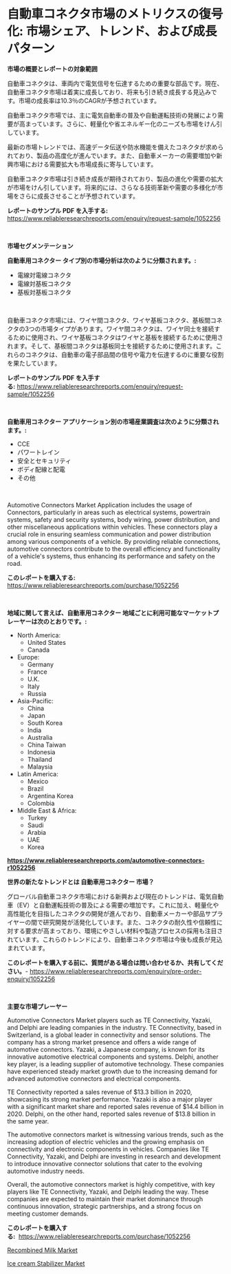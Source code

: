 <p><h1>自動車コネクタ市場のメトリクスの復号化: 市場シェア、トレンド、および成長パターン</h1></p><p><strong>市場の概要とレポートの対象範囲</strong></p>
<p><p>自動車コネクタは、車両内で電気信号を伝達するための重要な部品です。現在、自動車コネクタ市場は着実に成長しており、将来も引き続き成長する見込みです。市場の成長率は10.3％のCAGRが予想されています。</p><p>自動車コネクタ市場では、主に電気自動車の普及や自動運転技術の発展により需要が高まっています。さらに、軽量化や省エネルギー化のニーズも市場をけん引しています。</p><p>最新の市場トレンドでは、高速データ伝送や防水機能を備えたコネクタが求められており、製品の高度化が進んでいます。また、自動車メーカーの需要増加や新興市場における需要拡大も市場成長に寄与しています。</p><p>自動車コネクタ市場は引き続き成長が期待されており、製品の進化や需要の拡大が市場をけん引しています。将来的には、さらなる技術革新や需要の多様化が市場をさらに成長させることが予想されています。</p></p>
<p><strong>レポートのサンプル PDF を入手する:</strong> <a href="https://www.reliableresearchreports.com/enquiry/request-sample/1052256">https://www.reliableresearchreports.com/enquiry/request-sample/1052256</a></p>
<p>&nbsp;</p>
<p><strong>市場セグメンテーション</strong></p>
<p><strong>自動車用コネクター タイプ別の市場分析は次のように分類されます。:</strong></p>
<p><ul><li>電線対電線コネクタ</li><li>電線対基板コネクタ</li><li>基板対基板コネクタ</li></ul></p>
<p>&nbsp;</p>
<p><p>自動車コネクタ市場には、ワイヤ間コネクタ、ワイヤ基板コネクタ、基板間コネクタの3つの市場タイプがあります。ワイヤ間コネクタは、ワイヤ同士を接続するために使用され、ワイヤ基板コネクタはワイヤと基板を接続するために使用されます。そして、基板間コネクタは基板同士を接続するために使用されます。これらのコネクタは、自動車の電子部品間の信号や電力を伝達するのに重要な役割を果たしています。</p></p>
<p><strong>レポートのサンプル PDF を入手する:</strong>&nbsp;<a href="https://www.reliableresearchreports.com/enquiry/request-sample/1052256">https://www.reliableresearchreports.com/enquiry/request-sample/1052256</a></p>
<p>&nbsp;</p>
<p><strong> 自動車用コネクター アプリケーション別の市場産業調査は次のように分類されます。:</strong></p>
<p><ul><li>CCE</li><li>パワートレイン</li><li>安全とセキュリティ</li><li>ボディ配線と配電</li><li>その他</li></ul></p>
<p>&nbsp;</p>
<p><p>Automotive Connectors Market Application includes the usage of Connectors, particularly in areas such as electrical systems, powertrain systems, safety and security systems, body wiring, power distribution, and other miscellaneous applications within vehicles. These connectors play a crucial role in ensuring seamless communication and power distribution among various components of a vehicle. By providing reliable connections, automotive connectors contribute to the overall efficiency and functionality of a vehicle's systems, thus enhancing its performance and safety on the road.</p></p>
<p><strong>このレポートを購入する:</strong>&nbsp; <a href="https://www.reliableresearchreports.com/purchase/1052256">https://www.reliableresearchreports.com/purchase/1052256</a></p>
<p>&nbsp;</p>
<p><strong>地域に関して言えば、自動車用コネクター 地域ごとに利用可能なマーケットプレーヤーは次のとおりです。:</strong></p>
<p><ul>
    <li>
        North America:
        <ul>
            <li>United States</li>
            <li>Canada</li>
        </ul>
    </li>
    <li>
        Europe:
        <ul>
            <li>Germany</li>
            <li>France</li>
            <li>U.K.</li>
            <li>Italy</li>
            <li>Russia</li>
        </ul>
    </li>
    <li>
        Asia-Pacific:
        <ul>
            <li>China</li>
            <li>Japan</li>
            <li>South Korea</li>
            <li>India</li>
            <li>Australia</li>
            <li>China Taiwan</li>
            <li>Indonesia</li>
            <li>Thailand</li>
            <li>Malaysia</li>
        </ul>
    </li>
    <li>
        Latin America:
        <ul>
            <li>Mexico</li>
            <li>Brazil</li>
            <li>Argentina Korea</li>
            <li>Colombia</li>
        </ul>
    </li>
    <li>
        Middle East & Africa:
        <ul>
            <li>Turkey</li>
            <li>Saudi</li>
            <li>Arabia</li>
            <li>UAE</li>
            <li>Korea</li>
        </ul>
    </li>
    </ul></p>
<p><strong><a href="https://www.reliableresearchreports.com/automotive-connectors-r1052256">https://www.reliableresearchreports.com/automotive-connectors-r1052256</a></strong>&nbsp;</p>
<p><strong>世界の新たなトレンドとは 自動車用コネクター 市場？</strong></p>
<p><p>グローバル自動車コネクタ市場における新興および現在のトレンドは、電気自動車（EV）と自動運転技術の普及による需要の増加です。これに加え、軽量化や高性能化を目指したコネクタの開発が進んでおり、自動車メーカーや部品サプライヤーの間で研究開発が活発化しています。また、コネクタの耐久性や信頼性に対する要求が高まっており、環境にやさしい材料や製造プロセスの採用も注目されています。これらのトレンドにより、自動車コネクタ市場は今後も成長が見込まれています。</p></p>
<p><strong>このレポートを購入する前に、質問がある場合は問い合わせるか、共有してください。</strong>- <a href="https://www.reliableresearchreports.com/enquiry/pre-order-enquiry/1052256">https://www.reliableresearchreports.com/enquiry/pre-order-enquiry/1052256</a></p>
<p>&nbsp;</p>
<p><strong>主要な市場プレーヤー</strong></p>
<p><p>Automotive Connectors Market players such as TE Connectivity, Yazaki, and Delphi are leading companies in the industry. TE Connectivity, based in Switzerland, is a global leader in connectivity and sensor solutions. The company has a strong market presence and offers a wide range of automotive connectors. Yazaki, a Japanese company, is known for its innovative automotive electrical components and systems. Delphi, another key player, is a leading supplier of automotive technology. These companies have experienced steady market growth due to the increasing demand for advanced automotive connectors and electrical components.</p><p>TE Connectivity reported a sales revenue of $13.3 billion in 2020, showcasing its strong market performance. Yazaki is also a major player with a significant market share and reported sales revenue of $14.4 billion in 2020. Delphi, on the other hand, reported sales revenue of $13.8 billion in the same year.</p><p>The automotive connectors market is witnessing various trends, such as the increasing adoption of electric vehicles and the growing emphasis on connectivity and electronic components in vehicles. Companies like TE Connectivity, Yazaki, and Delphi are investing in research and development to introduce innovative connector solutions that cater to the evolving automotive industry needs.</p><p>Overall, the automotive connectors market is highly competitive, with key players like TE Connectivity, Yazaki, and Delphi leading the way. These companies are expected to maintain their market dominance through continuous innovation, strategic partnerships, and a strong focus on meeting customer demands.</p></p>
<p><strong>このレポートを購入する:</strong>&nbsp;&nbsp;<a href="https://www.reliableresearchreports.com/purchase/1052256">https://www.reliableresearchreports.com/purchase/1052256</a></p>
<p><p><a href="https://butternut-bug-553.notion.site/Recombined-Milk-Market-Exploring-Market-Share-Market-Trends-and-Future-Growth-e2c876cb3814466dbdb083ab673d69f4">Recombined Milk Market</a></p><p><a href="https://invited-way-688.notion.site/Ice-cream-Stabilizer-Market-Share-Evolution-and-Market-Growth-Trends-2024-2031-00410785f14a4a00a30e770c746d5c8a">Ice cream Stabilizer Market</a></p></p>